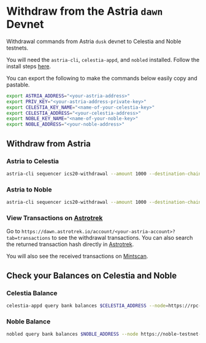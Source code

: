 <!-- markdownlint-disable MD051 -->

# Withdraw from the Astria `dawn` Devnet

Withdrawal commands from Astria `dusk` devnet to Celestia and Noble testnets.

You will need the `astria-cli`, `celestia-appd`, and `nobled` installed. Follow
the install steps [here](../overview.md#bridging-dependencies).

You can export the following to make the commands below easily copy and
pastable.

```bash
export ASTRIA_ADDRESS="<your-astria-address>"
export PRIV_KEY="<your-astria-address-private-key>"
export CELESTIA_KEY_NAME="<name-of-your-celestia-key>"
export CELESTIA_ADDRESS="<your-celestia-address>"
export NOBLE_KEY_NAME="<name-of-your-noble-key>"
export NOBLE_ADDRESS="<your-noble-address>"
```

## Withdraw from Astria

### Astria to Celestia

```bash
astria-cli sequencer ics20-withdrawal --amount 1000 --destination-chain-address=$CELESTIA_ADDRESS --source-channel channel-0 --private-key=$PRIV_KEY --sequencer-url=https://rpc.sequencer.dawn-1.astria.org/ --sequencer.chain-id dawn-1 --asset transfer/channel-0/utia --fee-asset transfer/channel-0/utia
```

### Astria to Noble

```bash
astria-cli sequencer ics20-withdrawal --amount 1000 --destination-chain-address=$NOBLE_ADDRESS --source-channel channel-1 --private-key=$PRIV_KEY --sequencer-url=https://rpc.sequencer.dawn-1.astria.org/ --sequencer.chain-id dawn-1 --asset transfer/channel-1/uusdc --fee-asset transfer/channel-0/utia
```

### View Transactions on [Astrotrek](https://dawn.astrotrek.io/)

Go to `https://dawn.astrotrek.io/account/<your-astria-account>?tab=transactions`
to see the withdrawal transactions. You can also search the returned transaction
hash directly in [Astrotrek](https://dawn.astrotrek.io/).

You will also see the received transactions on
[Mintscan](#view-transactions-on-mintscan).

## Check your Balances on Celestia and Noble

### Celestia Balance

```bash
celestia-appd query bank balances $CELESTIA_ADDRESS --node=https://rpc-mocha.pops.one:443 --chain-id mocha-4

```

### Noble Balance

```bash
nobled query bank balances $NOBLE_ADDRESS --node https://noble-testnet-rpc.polkachu.com:443

```
